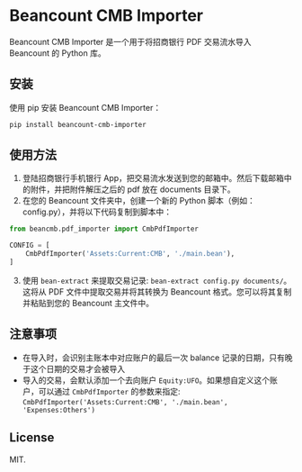 # Beancount CMB Importer

Beancount CMB Importer 是一个用于将招商银行 PDF 交易流水导入 Beancount 的 Python 库。

## 安装

使用 pip 安装 Beancount CMB Importer：

```bash
pip install beancount-cmb-importer
```

## 使用方法

1. 登陆招商银行手机银行 App，把交易流水发送到您的邮箱中。然后下载邮箱中的附件，并把附件解压之后的 pdf 放在 documents 目录下。
2. 在您的 Beancount 文件夹中，创建一个新的 Python 脚本（例如：config.py），并将以下代码复制到脚本中：
```python
from beancmb.pdf_importer import CmbPdfImporter

CONFIG = [
    CmbPdfImporter('Assets:Current:CMB', './main.bean'),
]
```
3. 使用 `bean-extract` 来提取交易记录: `bean-extract config.py documents/`。这将从 PDF 文件中提取交易并将其转换为 Beancount 格式。您可以将其复制并粘贴到您的 Beancount 主文件中。

## 注意事项

* 在导入时，会识别主账本中对应账户的最后一次 balance 记录的日期，只有晚于这个日期的交易才会被导入
* 导入的交易，会默认添加一个去向账户 `Equity:UFO`。如果想自定义这个账户，可以通过 `CmbPdfImporter` 的参数来指定: `CmbPdfImporter('Assets:Current:CMB', './main.bean', 'Expenses:Others')`


## License

MIT.
